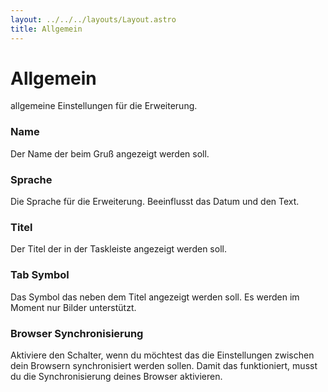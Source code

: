```yaml
---
layout: ../../../layouts/Layout.astro
title: Allgemein
---
```


# Allgemein

allgemeine Einstellungen für die Erweiterung.

### Name

Der Name der beim Gruß angezeigt werden soll.

### Sprache

Die Sprache für die Erweiterung. Beeinflusst das Datum und den Text.

### Titel

Der Titel der in der Taskleiste angezeigt werden soll.

### Tab Symbol

Das Symbol das neben dem Titel angezeigt werden soll. Es werden im Moment nur Bilder unterstützt.

### Browser Synchronisierung

Aktiviere den Schalter, wenn du möchtest das die Einstellungen zwischen dein Browsern synchronisiert werden sollen. Damit das funktioniert, musst du die Synchronisierung deines Browser aktivieren.
